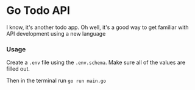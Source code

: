 # Go Todo API

I know, it's another todo app.  Oh well, it's a good way to get familiar with API development using a new language

### Usage

Create a ```.env``` file using the ```.env.schema```.  Make sure all of the values are filled out.

Then in the terminal run ```go run main.go```